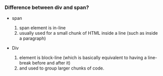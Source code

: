 ### Difference between div and span? ###

 * span
      1. span element is in-line
      2. usually used for a small chunk of HTML inside a line (such as inside a paragraph)
      
 * Div
      1. element is block-line (which is basically equivalent to having a line-break before and after it)
      2. and used to group larger chunks of code.